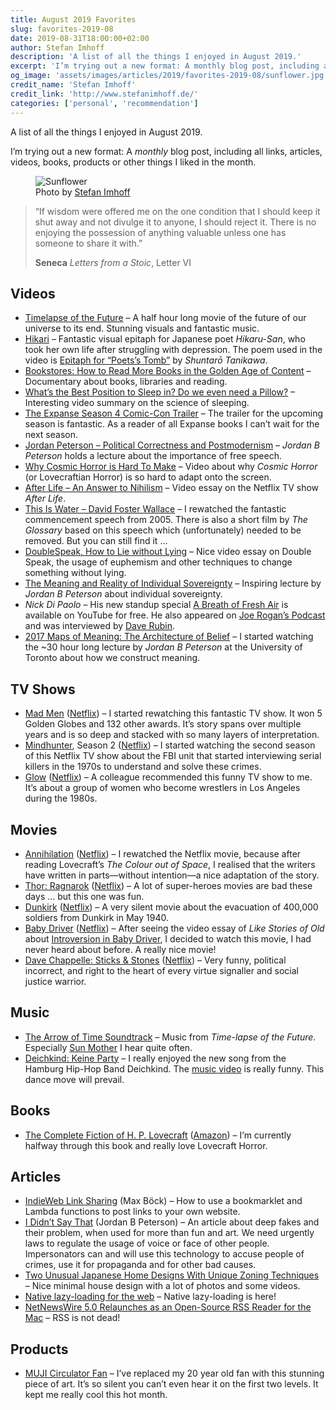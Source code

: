 ```yaml
---
title: August 2019 Favorites
slug: favorites-2019-08
date: 2019-08-31T18:00:00+02:00
author: Stefan Imhoff
description: 'A list of all the things I enjoyed in August 2019.'
excerpt: 'I’m trying out a new format: A monthly blog post, including all links, articles, videos, books, products or other things I liked in the month. Here is a list of all the things I enjoyed in August 2019.'
og_image: 'assets/images/articles/2019/favorites-2019-08/sunflower.jpg'
credit_name: 'Stefan Imhoff'
credit_link: 'http://www.stefanimhoff.de/'
categories: ['personal', 'recommendation']
---
```


A list of all the things I enjoyed in August 2019.

I’m trying out a new format: A _monthly_ blog post, including all links, articles, videos, books, products or other things I liked in the month.

<figure class="image-figure">
<img src="/assets/images/articles/2019/favorites-2019-08/sunflower.jpg" alt="Sunflower">
<figcaption>
Photo by <a href="https://www.stefanimhoff.de/">Stefan Imhoff</a>
</figcaption>
</figure>

<blockquote>
  <p>“If wisdom were offered me on the one condition that I should keep it shut away and not divulge it to anyone, I should reject it. There is no enjoying the possession of anything valuable unless one has someone to share it with.”</p>
  <footer>
    <strong>Seneca</strong>
    <cite>Letters from a Stoic</cite>, Letter VI
  </footer>
</blockquote>

## Videos

- [Timelapse of the Future](https://www.youtube.com/watch?v=uD4izuDMUQA) – A half hour long movie of the future of our universe to its end. Stunning visuals and fantastic music.
- [Hikari](https://www.youtube.com/watch?v=__xVbrDvunY) – Fantastic visual epitaph for Japanese poet _Hikaru-San_, who took her own life after struggling with depression. The poem used in the video is [Epitaph for “Poets’s Tomb”](https://www.poetryinternational.org/pi/poem/23081/auto/0/0/Shuntaro-Tanikawa/EPITAPH-FOR-POETS-TOMB/) by _Shuntarō Tanikawa_.
- [Bookstores: How to Read More Books in the Golden Age of Content](https://www.youtube.com/watch?v=lIW5jBrrsS0) – Documentary about books, libraries and reading.
- [What’s the Best Position to Sleep in? Do we even need a Pillow?](https://www.youtube.com/watch?v=O8UoAASCUsQ&t=10s) – Interesting video summary on the science of sleeping.
- [The Expanse Season 4 Comic-Con Trailer](https://www.youtube.com/watch?v=mOcTECzQVdM) – The trailer for the upcoming season is fantastic. As a reader of all Expanse books I can’t wait for the next season.
- [Jordan Peterson – Political Correctness and Postmodernism](https://www.youtube.com/watch?v=f5rUPatnXSE) – _Jordan B Peterson_ holds a lecture about the importance of free speech.
- [Why Cosmic Horror is Hard To Make](https://www.youtube.com/watch?v=8OTO7Rqln9Q) – Video about why _Cosmic Horror_ (or Lovecraftian Horror) is so hard to adapt onto the screen.
- [After Life – An Answer to Nihilism](https://www.youtube.com/watch?v=SIPRRWT_SbQ) – Video essay on the Netflix TV show _After Life_.
- [This Is Water – David Foster Wallace](https://www.youtube.com/watch?v=8CrOL-ydFMI) – I rewatched the fantastic commencement speech from 2005. There is also a short film by _The Glossary_ based on this speech which (unfortunately) needed to be removed. But you can still find it …
- [DoubleSpeak, How to Lie without Lying](https://www.youtube.com/watch?v=qP07oyFTRXc) – Nice video essay on Double Speak, the usage of euphemism and other techniques to change something without lying.
- [The Meaning and Reality of Individual Sovereignty](https://www.youtube.com/watch?v=JpA5iDpnrbw) – Inspiring lecture by _Jordan B Peterson_ about individual sovereignty.
- _Nick Di Paolo_ – His new standup special [A Breath of Fresh Air](https://www.youtube.com/watch?v=6aIdNexGjw0) is available on YouTube for free. He also appeared on [Joe Rogan’s Podcast](https://www.youtube.com/watch?v=q_CeQlkMC_g) and was interviewed by [Dave Rubin](https://www.youtube.com/watch?v=DUU70CdSIFk).
- [2017 Maps of Meaning: The Architecture of Belief](https://www.youtube.com/playlist?list=PL22J3VaeABQAT-0aSPq-OKOpQlHyR4k5h) – I started watching the ~30 hour long lecture by _Jordan B Peterson_ at the University of Toronto about how we construct meaning.

## TV Shows

- [Mad Men](https://www.imdb.com/title/tt0804503/) ([Netflix](https://www.netflix.com/title/70136135)) – I started rewatching this fantastic TV show. It won 5 Golden Globes and 132 other awards. It’s story spans over multiple years and is so deep and stacked with so many layers of interpretation.
- [Mindhunter](https://www.imdb.com/title/tt5290382/), Season 2 ([Netflix](https://www.netflix.com/title/80114855)) – I started watching the second season of this Netflix TV show about the FBI unit that started interviewing serial killers in the 1970s to understand and solve these crimes.
- [Glow](https://www.imdb.com/title/tt5770786/) ([Netflix](https://www.netflix.com/title/80114988)) – A colleague recommended this funny TV show to me. It’s about a group of women who become wrestlers in Los Angeles during the 1980s.

## Movies

- [Annihilation](https://www.imdb.com/title/tt2798920/) ([Netflix](https://www.netflix.com/title/80206300)) – I rewatched the Netflix movie, because after reading Lovecraft’s _The Colour out of Space_, I realised that the writers have written in parts—without intention—a nice adaptation of the story.
- [Thor: Ragnarok](https://www.imdb.com/title/tt3501632/) ([Netflix](https://www.netflix.com/title/80186608)) – A lot of super-heroes movies are bad these days … but this one was fun.
- [Dunkirk](https://www.imdb.com/title/tt5013056/) ([Netflix](https://www.netflix.com/title/80170278)) – A very silent movie about the evacuation of 400,000 soldiers from Dunkirk in May 1940.
- [Baby Driver](https://www.imdb.com/title/tt3890160/) ([Netflix](https://www.netflix.com/title/80142090)) – After seeing the video essay of _Like Stories of Old_ about [Introversion in Baby Driver](https://www.youtube.com/watch?v=0Zr_4z00hrw), I decided to watch this movie, I had never heard about before. A really nice movie!
- [Dave Chappelle: Sticks & Stones](https://www.imdb.com/title/tt10810424/s) ([Netflix](https://www.netflix.com/title/81140577)) – Very funny, political incorrect, and right to the heart of every virtue signaller and social justice warrior.

## Music

- [The Arrow of Time Soundtrack](https://open.spotify.com/album/2ipnQkuUk9J8tUfuXxzutK?si=Ip-fZzUPTR6PZe1sBc-GJw) – Music from _Time-lapse of the Future_. Especially [Sun Mother](https://open.spotify.com/track/2zfZ27Aukg5hUlhsd0gOnC?si=PRkYHWsWQ_2KpGbUuMfjzA) I hear quite often.
- [Deichkind: Keine Party](https://open.spotify.com/album/6jVmvHcCU4RpUI8Gsfhw7X?si=CPvh1vGUQ3KV-4DBdTTFZg) – I really enjoyed the new song from the Hamburg Hip-Hop Band Deichkind. The [music video](https://www.youtube.com/watch?v=vH1poPSIvOk) is really funny. This dance move will prevail.

## Books

- [The Complete Fiction of H. P. Lovecraft](https://www.goodreads.com/book/show/44065867-the-complete-fiction-of-h-p-lovecraft) ([Amazon](http://www.amazon.de/gp/product/B07NWN6KD6?ie=UTF8&tag=kogakurede-21&linkCode=as2&camp=1638&creative=6742&creativeASIN=B07NWN6KD6)) – I’m currently halfway through this book and really love Lovecraft Horror.

## Articles

- [IndieWeb Link Sharing](https://mxb.dev/blog/indieweb-link-sharing/) (Max Böck) – How to use a bookmarklet and Lambda functions to post links to your own website.
- [I Didn’t Say That](https://www.jordanbpeterson.com/blog-posts/i-didnt-say-that/) (Jordan B Peterson) – An article about deep fakes and their problem, when used for more than fun and art. We need urgently laws to regulate the usage of voice or face of other people. Impersonators can and will use this technology to accuse people of crimes, use it for propaganda and for other bad causes.
- [Two Unusual Japanese Home Designs With Unique Zoning Techniques](http://www.home-designing.com/two-unusual-japanese-home-designs-with-unique-zoning-techniques) – Nice minimal house design with a lot of photos and some videos.
- [Native lazy-loading for the web](https://web.dev/native-lazy-loading) – Native lazy-loading is here!
- [NetNewsWire 5.0 Relaunches as an Open-Source RSS Reader for the Mac](https://thesweetsetup.com/netnewswire-5-0-relaunches-as-an-open-source-rss-reader-for-the-mac/) – RSS is not dead!

## Products

- [MUJI Circulator Fan](https://www.muji.com/sg/products/cmdty/detail/4550002435783) – I’ve replaced my 20 year old fan with this stunning piece of art. It’s so silent you can’t even hear it on the first two levels. It kept me really cool this hot month.

